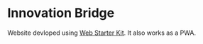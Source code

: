 # Innovation Bridge

Website devloped using [Web Starter Kit](https://github.com/google/web-starter-kit). It also works as a PWA.  
